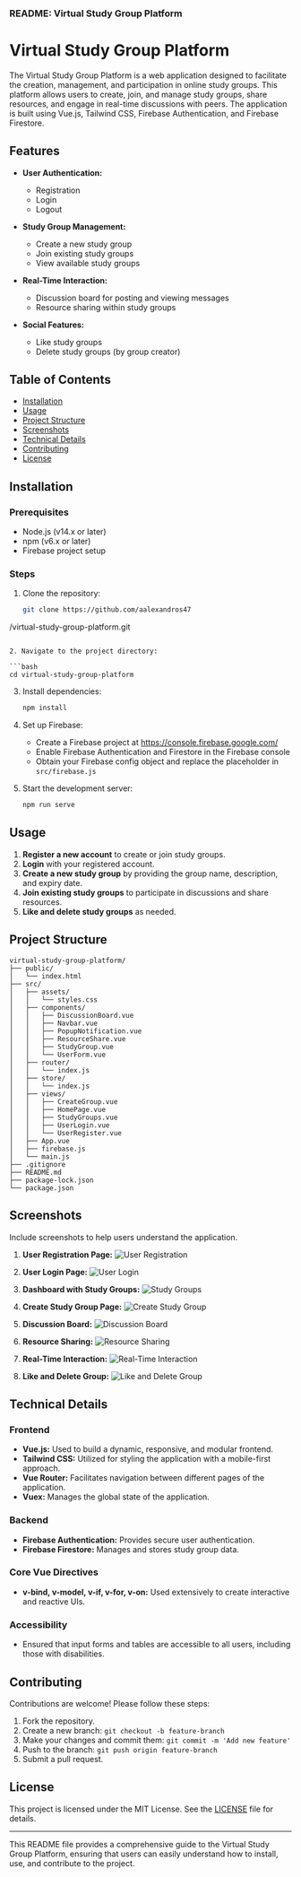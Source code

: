 ### README: Virtual Study Group Platform

# Virtual Study Group Platform

The Virtual Study Group Platform is a web application designed to facilitate the creation, management, and participation in online study groups. This platform allows users to create, join, and manage study groups, share resources, and engage in real-time discussions with peers. The application is built using Vue.js, Tailwind CSS, Firebase Authentication, and Firebase Firestore.

## Features

- **User Authentication:**
  - Registration
  - Login
  - Logout

- **Study Group Management:**
  - Create a new study group
  - Join existing study groups
  - View available study groups

- **Real-Time Interaction:**
  - Discussion board for posting and viewing messages
  - Resource sharing within study groups

- **Social Features:**
  - Like study groups
  - Delete study groups (by group creator)

## Table of Contents

- [Installation](#installation)
- [Usage](#usage)
- [Project Structure](#project-structure)
- [Screenshots](#screenshots)
- [Technical Details](#technical-details)
- [Contributing](#contributing)
- [License](#license)

## Installation

### Prerequisites

- Node.js (v14.x or later)
- npm (v6.x or later)
- Firebase project setup

### Steps

1. Clone the repository:

   ```bash
   git clone https://github.com/aalexandros47
/virtual-study-group-platform.git
   ```

2. Navigate to the project directory:

   ```bash
   cd virtual-study-group-platform
   ```

3. Install dependencies:

   ```bash
   npm install
   ```

4. Set up Firebase:

   - Create a Firebase project at https://console.firebase.google.com/
   - Enable Firebase Authentication and Firestore in the Firebase console
   - Obtain your Firebase config object and replace the placeholder in `src/firebase.js`

5. Start the development server:

   ```bash
   npm run serve
   ```

## Usage

1. **Register a new account** to create or join study groups.
2. **Login** with your registered account.
3. **Create a new study group** by providing the group name, description, and expiry date.
4. **Join existing study groups** to participate in discussions and share resources.
5. **Like and delete study groups** as needed.

## Project Structure

```
virtual-study-group-platform/
├── public/
│   └── index.html
├── src/
│   ├── assets/
│   │   └── styles.css
│   ├── components/
│   │   ├── DiscussionBoard.vue
│   │   ├── Navbar.vue
│   │   ├── PopupNotification.vue
│   │   ├── ResourceShare.vue
│   │   ├── StudyGroup.vue
│   │   └── UserForm.vue
│   ├── router/
│   │   └── index.js
│   ├── store/
│   │   └── index.js
│   ├── views/
│   │   ├── CreateGroup.vue
│   │   ├── HomePage.vue
│   │   ├── StudyGroups.vue
│   │   ├── UserLogin.vue
│   │   └── UserRegister.vue
│   ├── App.vue
│   ├── firebase.js
│   └── main.js
├── .gitignore
├── README.md
├── package-lock.json
└── package.json
```

## Screenshots

Include screenshots to help users understand the application.

1. **User Registration Page:**
   ![User Registration](screenshots/registration.png)

2. **User Login Page:**
   ![User Login](screenshots/login.png)

3. **Dashboard with Study Groups:**
   ![Study Groups](screenshots/study-groups.png)

4. **Create Study Group Page:**
   ![Create Study Group](screenshots/create-group.png)

5. **Discussion Board:**
   ![Discussion Board](screenshots/discussion-board.png)

6. **Resource Sharing:**
   ![Resource Sharing](screenshots/resource-sharing.png)

7. **Real-Time Interaction:**
   ![Real-Time Interaction](screenshots/real-time-interaction.png)

8. **Like and Delete Group:**
   ![Like and Delete Group](screenshots/like-delete-group.png)

## Technical Details

### Frontend

- **Vue.js:** Used to build a dynamic, responsive, and modular frontend.
- **Tailwind CSS:** Utilized for styling the application with a mobile-first approach.
- **Vue Router:** Facilitates navigation between different pages of the application.
- **Vuex:** Manages the global state of the application.

### Backend

- **Firebase Authentication:** Provides secure user authentication.
- **Firebase Firestore:** Manages and stores study group data.

### Core Vue Directives

- **v-bind, v-model, v-if, v-for, v-on:** Used extensively to create interactive and reactive UIs.

### Accessibility

- Ensured that input forms and tables are accessible to all users, including those with disabilities.

## Contributing

Contributions are welcome! Please follow these steps:

1. Fork the repository.
2. Create a new branch: `git checkout -b feature-branch`
3. Make your changes and commit them: `git commit -m 'Add new feature'`
4. Push to the branch: `git push origin feature-branch`
5. Submit a pull request.

## License

This project is licensed under the MIT License. See the [LICENSE](LICENSE) file for details.

---

This README file provides a comprehensive guide to the Virtual Study Group Platform, ensuring that users can easily understand how to install, use, and contribute to the project.
